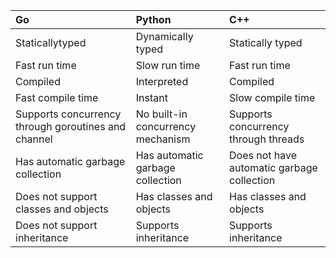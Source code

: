 |Go                 |Python                 |C++               |
|:------------------|:----------------------|:-----------------|
|Staticallytyped	  |Dynamically typed	    |Statically typed  |
|Fast run time	    |Slow run time          |Fast run time     |
|Compiled	          |Interpreted	          |Compiled          |
|Fast compile time	|Instant                |Slow compile time |
|Supports concurrency through goroutines and channel|	No built-in concurrency mechanism|	Supports concurrency through threads
|Has automatic garbage collection| Has automatic garbage collection| Does not have automatic garbage collection
|Does not support classes and objects| Has classes and objects| Has classes and objects
|Does not support inheritance| Supports inheritance| Supports inheritance
